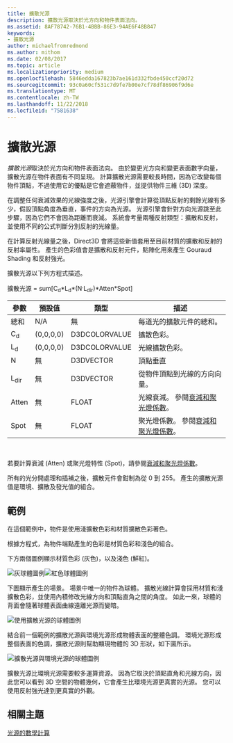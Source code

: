 ```yaml
---
title: 擴散光源
description: 擴散光源取決於光方向和物件表面法向。
ms.assetid: 8AF78742-76B1-4BBB-86E3-94AE6F48B847
keywords:
- 擴散光源
author: michaelfromredmond
ms.author: mithom
ms.date: 02/08/2017
ms.topic: article
ms.localizationpriority: medium
ms.openlocfilehash: 5846edda167823b7ae161d332fbde450ccf20d72
ms.sourcegitcommit: 93c0a60cf531c7d9fe7b00e7cf78df86906f9d6e
ms.translationtype: MT
ms.contentlocale: zh-TW
ms.lasthandoff: 11/22/2018
ms.locfileid: "7581638"
---
```

# <a name="diffuse-lighting"></a>擴散光源


*擴散光源*取決於光方向和物件表面法向。 由於變更光方向和變更表面數字向量，擴散光源在物件表面有不同呈現。 計算擴散光源需要較長時間，因為它改變每個物件頂點，不過使用它的優點是它會遮蔽物件，並提供物件三維 (3D) 深度。

在調整任何衰減效果的光線強度之後，光源引擎會計算從頂點反射的剩餘光線有多少，假設頂點角度為垂直，事件的方向為光源。 光源引擎會針對方向光源跳至此步驟，因為它們不會因為距離而衰減。 系統會考量兩種反射類型：擴散和反射，並使用不同的公式判斷分別反射的光線量。

在計算反射光線量之後，Direct3D 會將這些新值套用至目前材質的擴散和反射的反射率屬性。 產生的色彩值會是擴散和反射元件，點陣化用來產生 Gouraud Shading 和反射強光。

擴散光源以下列方程式描述。

擴散光源 = sum\[C<sub>d</sub>\*L<sub>d</sub>\*(N<sup>.</sup>L<sub>dir</sub>)\*Atten\*Spot\]

| 參數       | 預設值 | 類型          | 描述                                                                                      |
|-----------------|---------------|---------------|--------------------------------------------------------------------------------------------------|
| 總和             | N/A           | 無           | 每道光的擴散元件的總和。                                                     |
| C<sub>d</sub>   | (0,0,0,0)     | D3DCOLORVALUE | 擴散色彩。                                                                                   |
| L<sub>d</sub>   | (0,0,0,0)     | D3DCOLORVALUE | 光線擴散色彩。                                                                             |
| N               | 無           | D3DVECTOR     | 頂點垂直                                                                                    |
| L<sub>dir</sub> | 無           | D3DVECTOR     | 從物件頂點到光線的方向向量。                                                |
| Atten           | 無           | FLOAT         | 光線衰減。 參閱[衰減和聚光燈係數](attenuation-and-spotlight-factor.md)。 |
| Spot            | 無           | FLOAT         | 聚光燈係數。 參閱[衰減和聚光燈係數](attenuation-and-spotlight-factor.md)。  |

 

若要計算衰減 (Atten) 或聚光燈特性 (Spot)，請參閱[衰減和聚光燈係數](attenuation-and-spotlight-factor.md)。

所有的光分開處理和插補之後，擴散元件會鉗制為從 0 到 255。 產生的擴散光源值是環境、擴散及發光值的組合。

## <a name="span-idexamplespanspan-idexamplespanspan-idexamplespanexample"></a><span id="Example"></span><span id="example"></span><span id="EXAMPLE"></span>範例


在這個範例中，物件是使用淺擴散色彩和材質擴散色彩著色。

根據方程式，為物件端點產生的色彩是材質色彩和淺色的組合。

下方兩個圖例顯示材質色彩 (灰色)，以及淺色 (鮮紅)。

![灰球體圖例](images/amb1.jpg)![紅色球體圖例](images/lightred.jpg)

下圖顯示產生的場景。 場景中唯一的物件為球體。 擴散光線計算會採用材質和淺擴散色彩，並使用內積修改光線方向和頂點直角之間的角度。 如此一來，球體的背面會隨著球體表面曲線遠離光源而變暗。

![使用擴散光源的球體圖例](images/lightd.jpg)

結合前一個範例的擴散光源與環境光源形成物體表面的整體色調。 環境光源形成整個表面的色調，擴散光源則幫助顯現物體的 3D 形狀，如下圖所示。

![擴散光源與環境光源的球體圖例](images/lightad.jpg)

擴散光源比環境光源需要較多運算資源。 因為它取決於頂點直角和光線方向，因此您可以看到 3D 空間的物體幾何，它會產生比環境光源更真實的光源。 您可以使用反射強光達到更真實的外觀。

## <a name="span-idrelated-topicsspanrelated-topics"></a><span id="related-topics"></span>相關主題


[光源的數學計算](mathematics-of-lighting.md)

 

 




